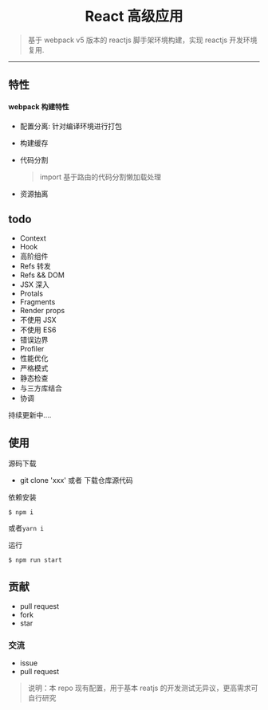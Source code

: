 <h1 align='center'>React 高级应用</h1>

> 基于 webpack v5 版本的 reactjs 脚手架环境构建，实现 reactjs 开发环境复用.

---

## 特性

#### webpack 构建特性

-   配置分离: 针对编译环境进行打包
-   构建缓存
-   代码分割

    > import 基于路由的代码分割懒加载处理

-   资源抽离

## todo

-   Context
-   Hook
-   高阶组件
-   Refs 转发
-   Refs && DOM
-   JSX 深入
-   Protals
-   Fragments
-   Render props
-   不使用 JSX
-   不使用 ES6
-   错误边界
-   Profiler
-   性能优化
-   严格模式
-   静态检查
-   与三方库结合
-   协调

持续更新中....

## 使用

源码下载

-   git clone 'xxx' 或者 下载仓库源代码

依赖安装

```base
$ npm i
```

或者`yarn i`

运行

```base
$ npm run start
```

## 贡献

-   pull request
-   fork
-   star

### 交流

-   issue
-   pull request

> 说明：本 repo 现有配置，用于基本 reatjs 的开发测试无异议，更高需求可自行研究
